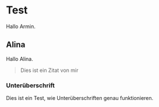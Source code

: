# Test
Hallo Armin.

## Alina
Hallo Alina.
> Dies ist ein Zitat
>   von mir

### Unterüberschrift
Dies ist ein Test, wie Unterüberschriften genau funktionieren.
